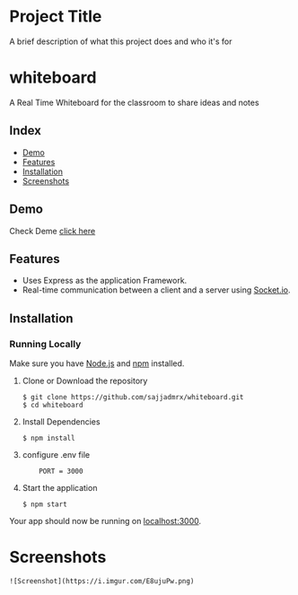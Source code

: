 
# Project Title

A brief description of what this project does and who it's for

# whiteboard
 A Real Time Whiteboard for the classroom to share ideas and notes

## Index
+ [Demo](#demo)
+ [Features](#features)
+ [Installation](#installation)
+ [Screenshots](#screenshots)
## Demo<a name="demo"></a>
Check Deme [click here](https://whiteboardts.herokuapp.com/)

## Features<a name="features"></a>
+ Uses Express as the application Framework.
+ Real-time communication between a client and a server using [Socket.io](https://github.com/socketio/socket.io).

## Installation<a name="installation"></a>
### Running Locally
Make sure you have [Node.js](https://nodejs.org/) and [npm](https://www.npmjs.com/) installed.

1. Clone or Download the repository

	```
	$ git clone https://github.com/sajjadmrx/whiteboard.git
	$ cd whiteboard
	```
2. Install Dependencies

	```
	$ npm install
	```

3. configure .env file
    ```
        PORT = 3000
    ```
3. Start the application

	```
	$ npm start
	```
Your app should now be running on [localhost:3000](http://localhost:3000/).


# Screenshots<a name="screenshots"></a>
	![Screenshot](https://i.imgur.com/E8ujuPw.png)